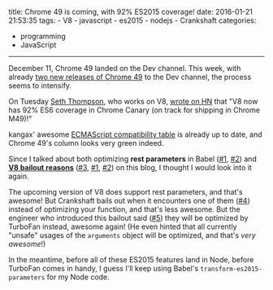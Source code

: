 title: Chrome 49 is coming, with 92% ES2015 coverage!
date: 2016-01-21 21:53:35
tags:
    - V8
    - javascript
    - es2015
    - nodejs
    - Crankshaft
categories:
- programming
- JavaScript
---

December 11, Chrome 49 landed on the Dev channel. This week, with already [two new releases of Chrome 49](https://googlechromereleases.blogspot.com) to the Dev channel, the process seems to intensify.

On Tuesday [Seth Thompson](http://seththompson.org), who works on V8, [wrote on HN](https://news.ycombinator.com/item?id=10932790) that "V8 now has 92% ES6 coverage in Chrome Canary (on track for shipping in Chrome M49)!"

kangax' awesome [ECMAScript compatibility table](http://kangax.github.io/compat-table/es6/#chrome49) is already up to date, and Chrome 49's column looks very green indeed.

Since I talked about both optimizing **rest parameters** in Babel ([#1][1], [#2][2]) and **[V8 bailout reasons](https://github.com/vhf/V8-Crankshaft-bailout-reasons/)** ([#3][3], [#1][1], [#2][2]) on this blog, I thought I would look into it again.

The upcoming version of V8 does support rest parameters, and that's awesome! But Crankshaft bails out when it encounters one of them ([#4][4]) instead of optimizing your function, and that's less awesome. But the engineer who introduced this bailout said ([#5][5]) they will be optimized by TurboFan instead, awesome again! (He even hinted that all currently "unsafe" usages of the `arguments` object will be optimized, and that's *very awesome*!)

In the meantime, before all of these ES2015 features land in Node, before TurboFan comes in handy, I guess I'll keep using Babel's `transform-es2015-parameters` for my Node code.

[1]: https://vhf.github.io/blog/2015/11/02/javascript-performance-with-babel-and-node-js/
[2]: https://vhf.github.io/blog/2015/12/17/making-babel-fast-with-rest-parameters/
[3]: https://vhf.github.io/blog/2016/01/15/one-simple-trick-for-javascript-performance-optimization/
[4]: https://chromium.googlesource.com/v8/v8/+/d3f074b23195a2426d14298dca30c4cf9183f203%5E%21/src/bailout-reason.h
[5]: https://codereview.chromium.org/1272673003
